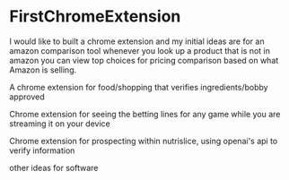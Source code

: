 # FirstChromeExtension
I would like to built a chrome extension and my initial ideas are for an amazon comparison tool whenever you look up a product that is not in amazon you can view top choices for pricing comparison based on what Amazon is selling. 

A chrome extension for food/shopping that verifies ingredients/bobby approved

Chrome extension for seeing the betting lines for any game while you are streaming it on your device

Chrome extension for prospecting within nutrislice, using openai's api to verify information

other ideas for software